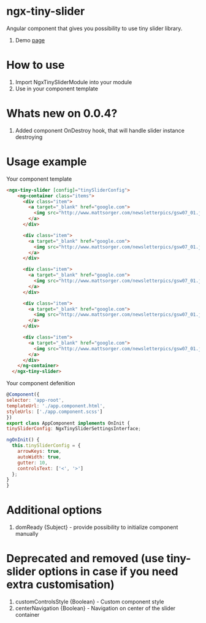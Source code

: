 # ngx-tiny-slider
Angular component that gives you possibility to use tiny slider library. 
1. Demo [page](http://ganlanyuan.github.io/tiny-slider/demo/)

# How to use
1. Import NgxTinySliderModule into your module
2. Use in your component template <ngx-tiny-slider>

# Whats new on 0.0.4?
1. Added component OnDestroy hook, that will handle slider instance destroying  

# Usage example
Your component template
```html
<ngx-tiny-slider [config]="tinySliderConfig">
    <ng-container class="items">
      <div class="item">
        <a target="_blank" href="google.com">
          <img src="http://www.mattsorger.com/newsletterpics/gsw07_01.jpg">
        </a>
      </div>

      <div class="item">
        <a target="_blank" href="google.com">
          <img src="http://www.mattsorger.com/newsletterpics/gsw07_01.jpg">
        </a>
      </div>

      <div class="item">
        <a target="_blank" href="google.com">
          <img src="http://www.mattsorger.com/newsletterpics/gsw07_01.jpg">
        </a>
      </div>

      <div class="item">
        <a target="_blank" href="google.com">
          <img src="http://www.mattsorger.com/newsletterpics/gsw07_01.jpg">
        </a>
      </div>

      <div class="item">
        <a target="_blank" href="google.com">
          <img src="http://www.mattsorger.com/newsletterpics/gsw07_01.jpg">
        </a>
      </div>
    </ng-container>
  </ngx-tiny-slider>
  ```
  
Your component defenition
  
  ```javascript
@Component({
  selector: 'app-root',
  templateUrl: './app.component.html',
  styleUrls: ['./app.component.scss']
})
export class AppComponent implements OnInit {
  tinySliderConfig: NgxTinySliderSettingsInterface;

  ngOnInit() {
    this.tinySliderConfig = {
      arrowKeys: true,
      autoWidth: true,
      gutter: 10,
      controlsText: ['<', '>']
    };
  }
}

  ```
  
  # Additional options
  1. domReady {Subject} - provide possibility to initialize component manually
  
  # Deprecated and removed (use tiny-slider options in case if you need extra  customisation)
  1. customControlsStyle {Boolean} - Custom component style
  2. centerNavigation {Boolean} - Navigation on center of the slider container
